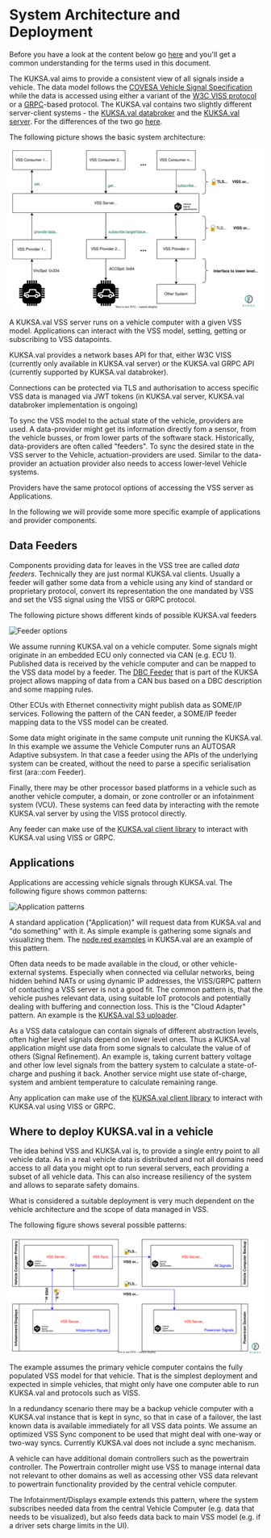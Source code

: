 # System Architecture and Deployment

Before you have a look at the content below go [here](./terminology.md) and you'll get a common understanding for the terms used in this document.

The KUKSA.val aims to provide a consistent view of all signals inside a vehicle. The data model follows the [COVESA Vehicle Signal Specification](https://github.com/COVESA/vehicle_signal_specification) while the data is accessed using either a variant of the [W3C VISS protocol](https://github.com/w3c/automotive) or a [GRPC](https://grpc.io)-based protocol. The KUKSA.val contains two slightly different server-client systems - the [KUKSA.val databroker](../) and the [KUKSA.val server](../kuksa-val-server/). For the differences of the two go [here](./server-vs-broker.md).

The following picture shows the basic system architecture:

![Basic architecture](./pictures/sysarch_basic.svg)

A KUKSA.val VSS server runs on a vehicle computer with a given VSS model. Applications can interact with the VSS model, setting, getting or subscribing to VSS datapoints.

KUKSA.val provides a network bases API for that, either W3C VISS (currently only available in KUKSA.val server) or the KUKSA.val GRPC API (currently supported by KUKSA.val databroker).

Connections can be protected via TLS and authorisation to access specific VSS data is managed via JWT tokens (in KUKSA.val server, KUKSA.val databroker implementation is ongoing)

To sync the VSS model to the actual state of the vehicle, providers are used. A data-provider might get its information directly fom a sensor, from the vehicle busses, or from lower parts of the software stack. Historically, data-providers are often called "feeders".
To sync the desired state in the VSS server to the Vehicle, actuation-providers are used. Similar to the data-provider an actuation provider also needs to access lower-level Vehicle systems.

Providers have the same protocol options of accessing the VSS server as Applications.

In the following we will provide some more specific example of applications and provider components.

## Data Feeders 
Components providing data for leaves in the VSS tree are called  *data feeders*. Technically they are just normal KUKSA.val clients. Usually a feeder will gather some data from a vehicle using any kind of standard or proprietary protocol, convert its representation the one mandated by VSS and set the VSS signal using the VISS or GRPC protocol.

The following picture shows different kinds of possible KUKSA.val feeders 

![Feeder options](./pictures/sysarch_feeders.svg)

We assume running KUKSA.val on a vehicle computer. Some signals might originate in an embedded ECU only connected via CAN (e.g. ECU 1). Published data is received by the vehicle computer and can be mapped to the VSS data model by a feeder. The [DBC Feeder](https://github.com/eclipse/kuksa.val.feeders/tree/main/dbc2val) that is part of the KUKSA project allows mapping of data from a CAN bus based on a DBC description and some mapping rules.

Other ECUs with Ethernet connectivity might publish data as SOME/IP services. Following the pattern of the CAN feeder, a SOME/IP feeder mapping data to the VSS model can be created.

Some data might originate in the same compute unit running the KUKSA.val. In this example we assume the Vehicle Computer runs an AUTOSAR Adaptive subsystem. In that case a feeder using the APIs of the underlying system can be created, without the need to parse a specific serialisation first (ara::com Feeder).

Finally, there may be other  processor based platforms in a vehicle such as another vehicle computer, a domain, or zone controller or an infotainment system (VCU). These systems can feed data by interacting with the remote KUKSA.val server by using the VISS protocol directly. 

Any feeder can make use of the [KUKSA.val client library](../kuksa-client/) to interact with KUKSA.val using VISS or GRPC.

## Applications
Applications are accessing vehicle signals through KUKSA.val. The following figure shows common patterns:

![Application patterns](./pictures/sysarch_applications.svg)

A standard application ("Application)"  will request data from KUKSA.val and "do something" with it. As simple example is gathering some signals and visualizing them. The [node.red examples](../kuksa_apps/node-red) in KUKSA.val are an example of this pattern.

Often data needs to be made available in the cloud, or other vehicle-external systems. Especially when connected via cellular networks, being hidden behind NATs or using dynamic IP addresses, the VISS/GRPC pattern of contacting a VSS server is not a good fit. The common pattern is, that the vehicle pushes relevant data, using suitable IoT protocols and potentially dealing with buffering and connection loss. This is the "Cloud Adapter" pattern. An example is the [KUKSA.val S3 uploader](../kuksa_apps/s3/).

As a VSS data catalogue can contain signals of different abstraction levels, often higher level signals depend on lower level ones. Thus a KUKSA.val application might use data from some signals to calculate the value of of others (Signal Refinement). An example is, taking current battery voltage and other low level signals from the battery system to calculate a state-of-charge and pushing it back. Another service might use state of-charge, system and ambient temperature to calculate remaining range.

Any application can make use of the [KUKSA.val client library](../kuksa-client/) to interact with KUKSA.val using VISS or GRPC.

## Where to deploy KUKSA.val in a vehicle

The idea behind VSS and KUKSA.val is, to provide a single entry point to all vehicle data. As in a real vehicle data is distributed and not all domains need access to all data you might opt to run several servers, each providing a subset of all vehicle data. This can also increase resiliency of the system and allows to separate safety domains.

What is considered a suitable deployment is very much dependent on the vehicle architecture and the scope of data managed in VSS.

The following figure shows several possible patterns:

![Deployment patterns](./pictures/sysarch_deployment.svg)

The example assumes the primary vehicle computer contains the fully populated VSS model for that vehicle. That is the simplest deployment and expected in simple vehicles, that might only have one computer able to run KUKSA.val and protocols such as VISS.

In a redundancy scenario there may be a backup vehicle computer with a KUKSA.val instance that is kept in sync, so that in case of a failover, the last known data is available immediately for all VSS data points. We assume an optimized VSS Sync component to be used that might deal with one-way or two-way syncs. Currently KUKSA.val does not include a sync mechanism.

A vehicle can have additional  domain controllers such as the powertrain controller. The Powertrain controller might use VSS to manage internal data not relevant to other domains as well as accessing other VSS data relevant to powertrain functionality provided by the central vehicle computer.

The Infotainment/Displays example extends this pattern, where the system subscribes needed data from the central Vehicle Computer (e.g. data that needs to be visualized), but also feeds data back to main VSS model (e.g. if a driver sets charge limits in the UI). 
